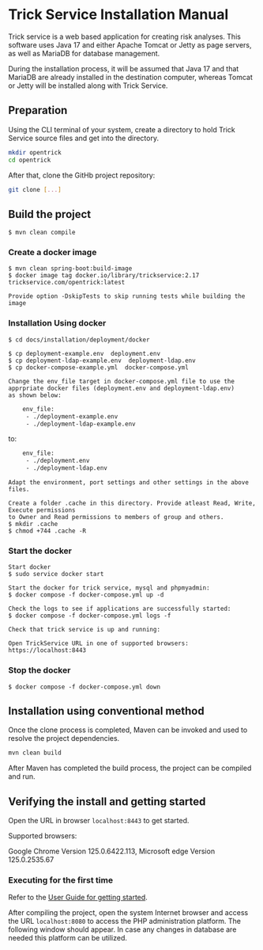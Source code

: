 # Trick Service Installation Manual

Trick service is a web based application for creating risk analyses. This software uses Java 17 and either Apache Tomcat or Jetty as page servers, as well as MariaDB for database management.

During the installation process, it will be assumed that Java 17 and that MariaDB are already installed in the destination computer, whereas Tomcat or Jetty will be installed along with Trick Service.

## Preparation

Using the CLI terminal of your system, create a directory to hold Trick Service source files and get into the directory.

```bash
mkdir opentrick
cd opentrick
```

After that, clone the GitHb project repository:

```bash
git clone [...]
```

## Build the project
    $ mvn clean compile

### Create a docker image
    $ mvn clean spring-boot:build-image
    $ docker image tag docker.io/library/trickservice:2.17 trickservice.com/opentrick:latest    

    Provide option -DskipTests to skip running tests while building the image
    
### Installation Using docker
    $ cd docs/installation/deployment/docker    

    $ cp deployment-example.env  deployment.env
    $ cp deployment-ldap-example.env  deployment-ldap.env
    $ cp docker-compose-example.yml  docker-compose.yml

    Change the env_file target in docker-compose.yml file to use the apprpriate docker files (deployment.env and deployment-ldap.env)
    as shown below:
```bash
    env_file:
     - ./deployment-example.env
     - ./deployment-ldap-example.env
```
  to:
```bash
    env_file:
     - ./deployment.env
     - ./deployment-ldap.env
```
    
    Adapt the environment, port settings and other settings in the above files.
    
    Create a folder .cache in this directory. Provide atleast Read, Write, Execute permissions
    to Owner and Read permissions to members of group and others.
    $ mkdir .cache
    $ chmod +744 .cache -R 
    
### Start the docker

    Start docker
    $ sudo service docker start

    Start the docker for trick service, mysql and phpmyadmin:
    $ docker compose -f docker-compose.yml up -d

    Check the logs to see if applications are successfully started:
    $ docker compose -f docker-compose.yml logs -f    

    Check that trick service is up and running:
    
    Open TrickService URL in one of supported browsers:
    https://localhost:8443 

### Stop the docker
    $ docker compose -f docker-compose.yml down
    
## Installation using conventional method

Once the clone process is completed, Maven can be invoked and used to resolve the project dependencies.

```bash
mvn clean build
```
After Maven has completed the build process, the project can be compiled and run.

## Verifying the install and getting started

Open the URL in browser ```localhost:8443```  to get started.

Supported browsers:

Google Chrome    Version 125.0.6422.113, 
Microsoft edge   Version 125.0.2535.67

### Executing for the first time

Refer to the [User Guide for getting started](../src/main/webapp/WEB-INF/static/views/user-guide.html#creating-a-risk-analysis-using-trick-service#how-to-start-using-ts).

After compiling the project, open the system Internet browser and access the URL ```localhost:8080``` to access the PHP administration platform. The following window should appear.
In case any changes in database are needed this platform can be utilized.